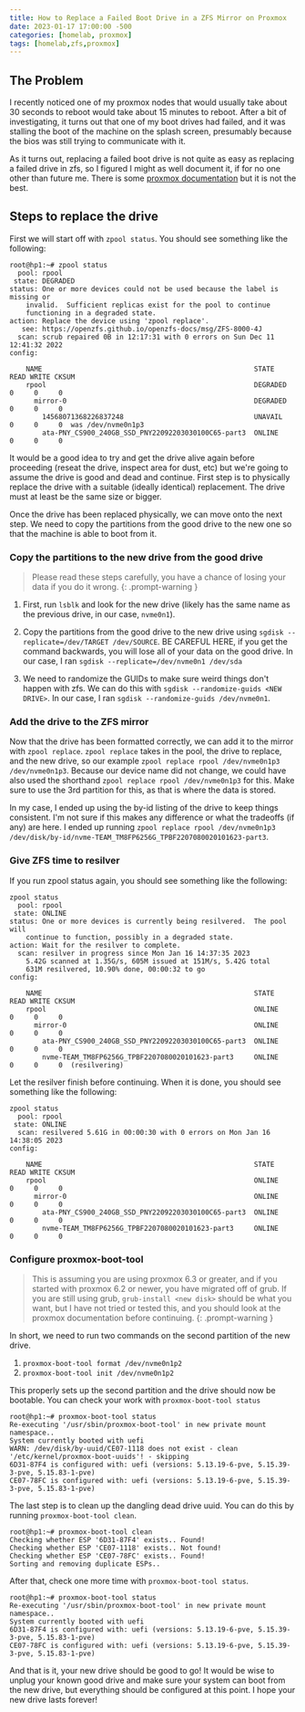 ```yaml
---
title: How to Replace a Failed Boot Drive in a ZFS Mirror on Proxmox
date: 2023-01-17 17:00:00 -500
categories: [homelab, proxmox]
tags: [homelab,zfs,proxmox]
---
```


## The Problem

I recently noticed one of my proxmox nodes that would usually take about 30 seconds to reboot would take about 15
minutes to reboot. After a bit of investigating, it turns out that one of my boot drives had failed, and it was
stalling the boot of the machine on the splash screen, presumably because the bios was still trying to communicate
with it.

As it turns out, replacing a failed boot drive is not quite as easy as replacing a failed drive in zfs, so I figured
I might as well document it, if for no one other than future me. There is some
[proxmox documentation](https://pve.proxmox.com/wiki/ZFS_on_Linux#sysadmin_zfs_change_failed_dev) but it is not the
best.

## Steps to replace the drive

First we will start off with `zpool status`. You should see something like the following:

```
root@hp1:~# zpool status
  pool: rpool
 state: DEGRADED
status: One or more devices could not be used because the label is missing or
	invalid.  Sufficient replicas exist for the pool to continue
	functioning in a degraded state.
action: Replace the device using 'zpool replace'.
   see: https://openzfs.github.io/openzfs-docs/msg/ZFS-8000-4J
  scan: scrub repaired 0B in 12:17:31 with 0 errors on Sun Dec 11 12:41:32 2022
config:

	NAME                                                    STATE     READ WRITE CKSUM
	rpool                                                   DEGRADED     0     0     0
	  mirror-0                                              DEGRADED     0     0     0
	    14568071368226837248                                UNAVAIL      0     0     0  was /dev/nvme0n1p3
	    ata-PNY_CS900_240GB_SSD_PNY22092203030100C65-part3  ONLINE       0     0     0
```

It would be a good idea to try and get the drive alive again before proceeding (reseat the drive, inspect area for
dust, etc) but we're going to assume the drive is good and dead and continue. First step is to physically replace the
drive with a suitable (ideally identical) replacement. The drive must at least be the same size or bigger.

Once the drive has been replaced physically, we can move onto the next step. We need to copy the partitions from the
good drive to the new one so that the machine is able to boot from it.

### Copy the partitions to the new drive from the good drive

> Please read these steps carefully, you have a chance of losing your data if you do it wrong.
{: .prompt-warning }


1. First, run `lsblk` and look for the new drive (likely has the same name as the previous drive, in our case,
`nvme0n1`).

2. Copy the partitions from the good drive to the new drive using `sgdisk --replicate=/dev/TARGET /dev/SOURCE`. BE CAREFUL HERE, if you get the command backwards, you will lose all of your data on the good drive. In our case, I ran `sgdisk --replicate=/dev/nvme0n1 /dev/sda`

3. We need to randomize the GUIDs to make sure weird things don't happen with zfs. We can do this with `sgdisk --randomize-guids <NEW DRIVE>`. In our case, I ran `sgdisk --randomize-guids /dev/nvme0n1`.

### Add the drive to the ZFS mirror

Now that the drive has been formatted correctly, we can add it to the mirror with `zpool replace`. `zpool replace` takes
in the pool, the drive to replace, and the new drive, so our  example `zpool replace rpool /dev/nvme0n1p3
/dev/nvme0n1p3`. Because our device name did not change, we could have also used the shorthand `zpool replace rpool
/dev/nvme0n1p3` for this. Make sure to use the 3rd partition for this, as that is where the data is stored.

In my case, I ended up using the by-id listing of the drive to keep things consistent. I'm not sure if this makes any
difference or what the tradeoffs (if any) are here. I ended up running `zpool replace rpool /dev/nvme0n1p3
/dev/disk/by-id/nvme-TEAM_TM8FP6256G_TPBF2207080020101623-part3`.

### Give ZFS time to resilver

If you run zpool status again, you should see something like the following:

```
zpool status
  pool: rpool
 state: ONLINE
status: One or more devices is currently being resilvered.  The pool will
	continue to function, possibly in a degraded state.
action: Wait for the resilver to complete.
  scan: resilver in progress since Mon Jan 16 14:37:35 2023
	5.42G scanned at 1.35G/s, 605M issued at 151M/s, 5.42G total
	631M resilvered, 10.90% done, 00:00:32 to go
config:

	NAME                                                    STATE     READ WRITE CKSUM
	rpool                                                   ONLINE       0     0     0
	  mirror-0                                              ONLINE       0     0     0
	    ata-PNY_CS900_240GB_SSD_PNY22092203030100C65-part3  ONLINE       0     0     0
	    nvme-TEAM_TM8FP6256G_TPBF2207080020101623-part3     ONLINE       0     0     0  (resilvering)
```

Let the resilver finish before continuing. When it is done, you should see something like the following:

```
zpool status
  pool: rpool
 state: ONLINE
  scan: resilvered 5.61G in 00:00:30 with 0 errors on Mon Jan 16 14:38:05 2023
config:

	NAME                                                    STATE     READ WRITE CKSUM
	rpool                                                   ONLINE       0     0     0
	  mirror-0                                              ONLINE       0     0     0
	    ata-PNY_CS900_240GB_SSD_PNY22092203030100C65-part3  ONLINE       0     0     0
	    nvme-TEAM_TM8FP6256G_TPBF2207080020101623-part3     ONLINE       0     0     0
```

### Configure proxmox-boot-tool

> This is assuming you are using proxmox 6.3 or greater, and if you started with proxmox 6.2 or newer, you have migrated off of grub. If you are still using grub, `grub-install <new disk>` should be what you want, but I have not tried or tested this, and you should look at the proxmox documentation before continuing.
{: .prompt-warning }

In short, we need to run two commands on the second partition of the new drive.

1. `proxmox-boot-tool format /dev/nvme0n1p2`
2. `proxmox-boot-tool init /dev/nvme0n1p2`

This properly sets up the second partition and the drive should now be bootable. You can check your work with
`proxmox-boot-tool status`

```
root@hp1:~# proxmox-boot-tool status
Re-executing '/usr/sbin/proxmox-boot-tool' in new private mount namespace..
System currently booted with uefi
WARN: /dev/disk/by-uuid/CE07-1118 does not exist - clean '/etc/kernel/proxmox-boot-uuids'! - skipping
6D31-87F4 is configured with: uefi (versions: 5.13.19-6-pve, 5.15.39-3-pve, 5.15.83-1-pve)
CE07-78FC is configured with: uefi (versions: 5.13.19-6-pve, 5.15.39-3-pve, 5.15.83-1-pve)

```

The last step is to clean up the dangling dead drive uuid. You can do this by running `proxmox-boot-tool clean`.

```
root@hp1:~# proxmox-boot-tool clean
Checking whether ESP '6D31-87F4' exists.. Found!
Checking whether ESP 'CE07-1118' exists.. Not found!
Checking whether ESP 'CE07-78FC' exists.. Found!
Sorting and removing duplicate ESPs..
```

After that, check one more time with `proxmox-boot-tool status`.

```
root@hp1:~# proxmox-boot-tool status
Re-executing '/usr/sbin/proxmox-boot-tool' in new private mount namespace..
System currently booted with uefi
6D31-87F4 is configured with: uefi (versions: 5.13.19-6-pve, 5.15.39-3-pve, 5.15.83-1-pve)
CE07-78FC is configured with: uefi (versions: 5.13.19-6-pve, 5.15.39-3-pve, 5.15.83-1-pve)
```

And that is it, your new drive should be good to go! It would be wise to unplug your known good drive and make sure your
system can boot from the new drive, but everything should be configured at this point. I hope your new drive lasts
forever!
